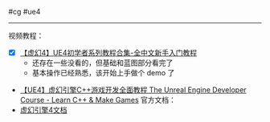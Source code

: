 #cg #ue4

---

视频教程：
- [x] [【虚幻4】UE4初学者系列教程合集-全中文新手入门教程](https://www.bilibili.com/video/BV164411Y732/)
	- 还存在一些没看的，但基础和蓝图部分看完了
	- 基本操作已经熟悉，该开始上手做个 demo 了
- [【UE4】虚幻引擎C++游戏开发全面教程 The Unreal Engine Developer Course - Learn C++ & Make Games](https://www.bilibili.com/video/BV1t4411r7Ud/)
官方文档：
- [虚幻引擎4文档](https://docs.unrealengine.com/4.27/zh-CN/)


